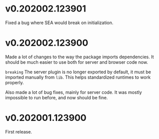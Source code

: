 # v0.202002.123901

Fixed a bug where SEA would break on initialization.

# v0.202002.123900

Made a lot of changes to the way the package imports dependencies. It should be much easier to use both for server and browser code now.

`breaking` The server plugin is no longer exported by default, it must be imported manually from `lib`. This helps standardized runtimes to work properly.

Also made a lot of bug fixes, mainly for server code. It was mostly impossible to run before, and now should be fine.

# v0.202001.123900

First release.
